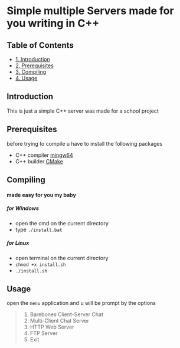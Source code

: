 # Simple multiple Servers made for you writing in C++ 

## Table of Contents

<!-- TOC depthFrom:2 -->


- [1. Introduction](##Introduction)
- [2. Prerequisites](##Prerequisites)
- [3. Compiling](##Compiling)
- [4. Usage](##Usage)

## Introduction 

This is just a simple C++ server was made for a school project 

## Prerequisites 

before trying to compile u have to install the following packages 
- C++ compiler [mingw64](https://sourceforge.net/projects/mingw-w64/)
- C++ builder [CMake](https://cmake.org/download/) 


## Compiling 

#### made easy for you my baby 
##### for Windows  
- open the cmd on the current directory 
- type `./install.bat` 

##### for Linux 
- open terminal on the current directory 
- `chmod +x install.sh` 
- `./install.sh`

## Usage 

open the `menu` application and u will be prompt by the options 
>1. Barebones Client-Server Chat
>2. Multi-Client Chat Server
>3. HTTP Web Server
>4. FTP Server
>5. Exit
